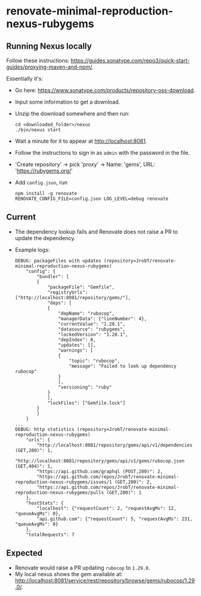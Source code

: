 # renovate-minimal-reproduction-nexus-rubygems

## Running Nexus locally

Follow these instructions: <https://guides.sonatype.com/repo3/quick-start-guides/proxying-maven-and-npm/>.

Essentially it's:

- Go here: <https://www.sonatype.com/products/repository-oss-download>.
- Input some information to get a download.
- Unzip the download somewhere and then run:

    ```shell
    cd <downloaded_folder>/nexus
    ./bin/nexus start
    ```

- Wait a minute for it to appear at <http://localhost:8081>.
- Follow the instructions to sign in as `admin` with the password in the file.
- 'Create repository' -> pick 'proxy' -> Name: 'gems', URL: 'https://rubygems.org/'
- Add `config.json`, run

    ```shell
    npm install -g renovate
    RENOVATE_CONFIG_FILE=config.json LOG_LEVEL=debug renovate
    ```

## Current

- The dependency lookup fails and Renovate does not raise a PR to update the dependency.
- Example logs:

    ```shell
    DEBUG: packageFiles with updates (repository=JrobT/renovate-minimal-reproduction-nexus-rubygems)
        "config": {
            "bundler": [
            {
                "packageFile": "Gemfile",
                "registryUrls": ["http://localhost:8081/repository/gems/"],
                "deps": [
                {
                    "depName": "rubocop",
                    "managerData": {"lineNumber": 4},
                    "currentValue": "1.28.1",
                    "datasource": "rubygems",
                    "lockedVersion": "1.28.1",
                    "depIndex": 0,
                    "updates": [],
                    "warnings": [
                    {
                        "topic": "rubocop",
                        "message": "Failed to look up dependency rubocop"
                    }
                    ],
                    "versioning": "ruby"
                }
                ],
                "lockFiles": ["Gemfile.lock"]
            }
            ]
        }
    ...
    DEBUG: http statistics (repository=JrobT/renovate-minimal-reproduction-nexus-rubygems)
        "urls": {
            "http://localhost:8081/repository/gems/api/v1/dependencies (GET,200)": 1,
            "http://localhost:8081/repository/gems/api/v1/gems/rubocop.json (GET,404)": 1,
            "https://api.github.com/graphql (POST,200)": 2,
            "https://api.github.com/repos/JrobT/renovate-minimal-reproduction-nexus-rubygems/issues/1 (GET,200)": 2,
            "https://api.github.com/repos/JrobT/renovate-minimal-reproduction-nexus-rubygems/pulls (GET,200)": 1
        },
        "hostStats": {
            "localhost": {"requestCount": 2, "requestAvgMs": 12, "queueAvgMs": 0},
            "api.github.com": {"requestCount": 5, "requestAvgMs": 231, "queueAvgMs": 0}
        },
        "totalRequests": 7
    ```

## Expected

- Renovate would raise a PR updating `rubocop` to `1.29.0`.
- My local nexus shows the gem available at: <http://localhost:8081/service/rest/repository/browse/gems/rubocop/1.29.0/>.
